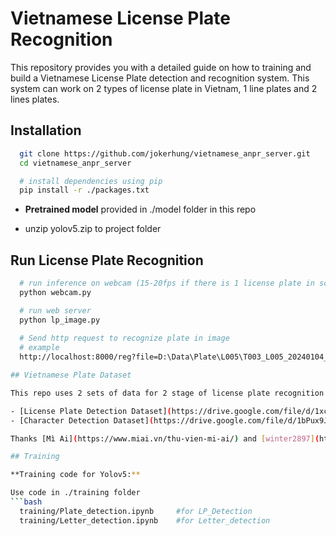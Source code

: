 # Vietnamese License Plate Recognition

This repository provides you with a detailed guide on how to training and build a Vietnamese License Plate detection and recognition system. This system can work on 2 types of license plate in Vietnam, 1 line plates and 2 lines plates.

## Installation

```bash
  git clone https://github.com/jokerhung/vietnamese_anpr_server.git
  cd vietnamese_anpr_server

  # install dependencies using pip
  pip install -r ./packages.txt
```

- **Pretrained model** provided in ./model folder in this repo 

- unzip yolov5.zip to project folder

## Run License Plate Recognition

```bash
  # run inference on webcam (15-20fps if there is 1 license plate in scene)
  python webcam.py 

  # run web server
  python lp_image.py
  
  # Send http request to recognize plate in image
  # example
  http://localhost:8000/reg?file=D:\Data\Plate\L005\T003_L005_20240104_084925274_Plate.jpg

## Vietnamese Plate Dataset

This repo uses 2 sets of data for 2 stage of license plate recognition problem:

- [License Plate Detection Dataset](https://drive.google.com/file/d/1xchPXf7a1r466ngow_W_9bittRqQEf_T/view?usp=sharing)
- [Character Detection Dataset](https://drive.google.com/file/d/1bPux9J0e1mz-_Jssx4XX1-wPGamaS8mI/view?usp=sharing)

Thanks [Mì Ai](https://www.miai.vn/thu-vien-mi-ai/) and [winter2897](https://github.com/winter2897/Real-time-Auto-License-Plate-Recognition-with-Jetson-Nano/blob/main/doc/dataset.md) for sharing a part in this dataset.

## Training

**Training code for Yolov5:**

Use code in ./training folder
```bash
  training/Plate_detection.ipynb     #for LP_Detection
  training/Letter_detection.ipynb    #for Letter_detection
```
